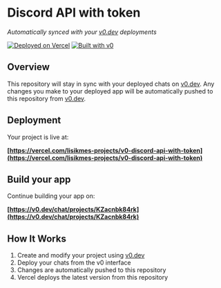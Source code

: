 # Discord API with token

*Automatically synced with your [v0.dev](https://v0.dev) deployments*

[![Deployed on Vercel](https://img.shields.io/badge/Deployed%20on-Vercel-black?style=for-the-badge&logo=vercel)](https://vercel.com/lisikmes-projects/v0-discord-api-with-token)
[![Built with v0](https://img.shields.io/badge/Built%20with-v0.dev-black?style=for-the-badge)](https://v0.dev/chat/projects/KZacnbk84rk)

## Overview

This repository will stay in sync with your deployed chats on [v0.dev](https://v0.dev).
Any changes you make to your deployed app will be automatically pushed to this repository from [v0.dev](https://v0.dev).

## Deployment

Your project is live at:

**[https://vercel.com/lisikmes-projects/v0-discord-api-with-token](https://vercel.com/lisikmes-projects/v0-discord-api-with-token)**

## Build your app

Continue building your app on:

**[https://v0.dev/chat/projects/KZacnbk84rk](https://v0.dev/chat/projects/KZacnbk84rk)**

## How It Works

1. Create and modify your project using [v0.dev](https://v0.dev)
2. Deploy your chats from the v0 interface
3. Changes are automatically pushed to this repository
4. Vercel deploys the latest version from this repository
